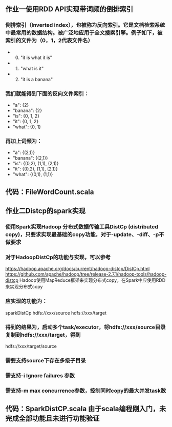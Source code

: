## 作业一使用RDD API实现带词频的倒排索引
### 倒排索引（Inverted index），也被称为反向索引。它是文档检索系统中最常用的数据结构。被广泛地应用于全文搜索引擎。例子如下，被索引的文件为（0，1，2代表文件名）
- 0. "it is what it is"
- 1. "what is it"
- 2. "it is a banana"
### 我们就能得到下面的反向文件索引：
- "a": {2}
- "banana": {2}
- "is": {0, 1, 2}
- "it": {0, 1, 2}
- "what": {0, 1}
### 再加上词频为：
- "a": {(2,1)}
- "banana": {(2,1)}
- "is": {(0,2), (1,1), (2,1)}
- "it": {(0,2), (1,1), (2,1)}
- "what": {(0,1), (1,1)}
## 代码：FileWordCount.scala

## 作业二Distcp的spark实现
### 使用Spark实现Hadoop 分布式数据传输工具DistCp (distributed copy)，只要求实现最基础的copy功能，对于-update、-diff、-p不做要求
### 对于HadoopDistCp的功能与实现，可以参考
https://hadoop.apache.org/docs/current/hadoop-distcp/DistCp.html
https://github.com/apache/hadoop/tree/release-2.7.1/hadoop-tools/hadoop-distcp
Hadoop使用MapReduce框架来实现分布式copy，在Spark中应使用RDD来实现分布式copy
### 应实现的功能为：
sparkDistCp hdfs://xxx/source hdfs://xxx/target
### 得到的结果为，启动多个task/executor，将hdfs://xxx/source目录复制到hdfs://xxx/target，得到
hdfs://xxx/target/source
### 需要支持source下存在多级子目录
### 需支持-i Ignore failures 参数
### 需支持-m max concurrence参数，控制同时copy的最大并发task数
## 代码：SparkDistCP.scala 由于scala编程刚入门，未完成全部功能且未进行功能验证

